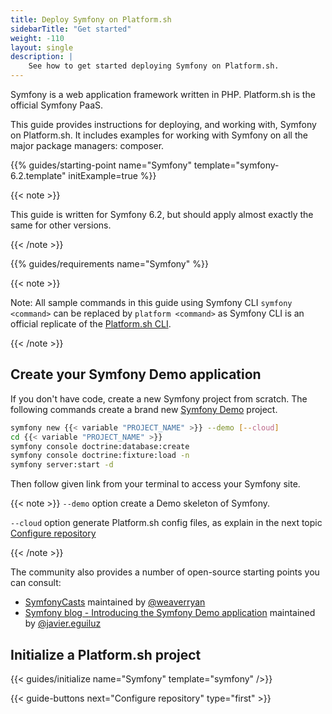 ```yaml
---
title: Deploy Symfony on Platform.sh
sidebarTitle: "Get started"
weight: -110
layout: single
description: |
    See how to get started deploying Symfony on Platform.sh.
---
```


Symfony is a web application framework written in PHP. Platform.sh is the official Symfony PaaS.

This guide provides instructions for deploying, and working with, Symfony on Platform.sh.
It includes examples for working with Symfony on all the major package managers: composer.

{{% guides/starting-point name="Symfony" template="symfony-6.2.template" initExample=true %}}

{{< note >}}

This guide is written for Symfony 6.2, but should apply almost exactly the same for other versions.

{{< /note >}}

{{% guides/requirements name="Symfony" %}}

{{< note >}}

Note:
All sample commands in this guide using Symfony CLI `symfony <command>` can be replaced by `platform <command>` as Symfony CLI is an official replicate of the [Platform.sh CLI](/administration/cli/_index.md).

{{< /note >}}

## Create your Symfony Demo application
If you don't have code, create a new Symfony project from scratch.
The following commands create a brand new [Symfony Demo](https://symfony.com/doc/current/setup.html#the-symfony-demo-application) project.

```bash
symfony new {{< variable "PROJECT_NAME" >}} --demo [--cloud]
cd {{< variable "PROJECT_NAME" >}}
symfony console doctrine:database:create
symfony console doctrine:fixture:load -n
symfony server:start -d
```
Then follow given link from your terminal to access your Symfony site.

{{< note >}}
`--demo` option create a Demo skeleton of Symfony.

`--cloud` option generate Platform.sh config files, as explain in the next topic [Configure repository](./configure.md)

{{< /note >}}

The community also provides a number of open-source starting points you can consult:

- [SymfonyCasts](https://symfonycasts.com/tracks/symfony) maintained by [@weaverryan](https://github.com/weaverryan)
- [Symfony blog - Introducing the Symfony Demo application](https://symfony.com/blog/introducing-the-symfony-demo-application) maintained by [@javier.eguiluz](https://connect.symfony.com/profile/javier.eguiluz)

## Initialize a Platform.sh project

{{< guides/initialize name="Symfony" template="symfony" />}}

{{< guide-buttons next="Configure repository" type="first" >}}
